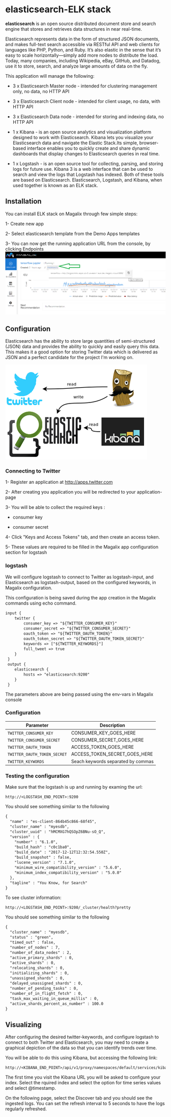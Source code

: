 # elasticsearch-ELK stack

**elasticsearch** is an open source distributed document store and search engine that stores and retrieves data structures in near real-time.

Elasticsearch represents data in the form of structured JSON documents, and makes full-text search accessible via RESTful API and web clients for languages like PHP, Python, and Ruby. It’s also elastic in the sense that it’s easy to scale horizontally—simply add more nodes to distribute the load. Today, many companies, including Wikipedia, eBay, GitHub, and Datadog, use it to store, search, and analyze large amounts of data on the fly.

This application will manage the following:

* 3 x Elasticsearch Master node - intended for clustering management only, no data, no HTTP API

* 3 x Elasticsearch Client node - intended for client usage, no data, with HTTP API

* 3 x Elasticsearch Data node - intended for storing and indexing data, no HTTP API

* 1 x Kibana - is an open source analytics and visualization platform designed to work with Elasticsearch. Kibana lets you visualize your Elasticsearch data and navigate the Elastic Stack.Its simple, browser-based interface enables you to quickly create and share dynamic dashboards that display changes to Elasticsearch queries in real time.

* 1 x Logstash - is an open source tool for collecting, parsing, and storing logs for future use. Kibana 3 is a web interface that can be used to search and view the logs that Logstash has indexed. Both of these tools are based on Elasticsearch. Elasticsearch, Logstash, and Kibana, when used together is known as an ELK stack.


## Installation

You can install ELK stack on Magalix through few simple steps:

1- Create new app

2- Select elasticsearch template from the Demo Apps templates

3- You can now get the running application URL from the console, by clicking Endpoints 
![Application Endpoints](../../docs/resources/mgx_endpoint.png "Application Endpoints")


## Configuration

Elasticsearch has the ability to store large quantities of semi-structured (JSON) data and provides the ability to quickly and easily query this data. This makes it a good option for storing Twitter data which is delivered as JSON and a perfect candidate for the project I'm working on.

![ELK](../../docs/resources/elasticsearch.png "ELK")


### Connecting to Twitter

1- Register an application at http://apps.twitter.com

2- After creating you application you will be redirected to your application-page

3- You will be able to collect the required keys : 

- consumer key 

- consumer secret 

4- Click "Keys and Access Tokens" tab, and then create an access token.

5- These values are required to be filled in the Magalix app configuration section for logstash

### logstash

We will configure logstash to connect to Twitter as logstash-input, and Elasticsearch as logstash-output, based on the configured keywords, in Magalix configuration.

This configuration is being saved during the app creation in the Magalix commands using echo command. 

```
input {
 	twitter {
 		consumer_key => "${TWITTER_CONSUMER_KEY}"
 		consumer_secret => "${TWITTER_CONSUMER_SECRET}"
 		oauth_token => "${TWITTER_OAUTH_TOKEN}"
 		oauth_token_secret => "${TWITTER_OAUTH_TOKEN_SECRET}"
 		keywords => ["${TWITTER_KEYWORDS}"] 
	    full_tweet => true
 	}
 }
 output {
 	elasticsearch {
 		hosts => "elasticsearch:9200"
 	}
 }
```

The parameters above are being passed using the env-vars in Magalix console

### Configuration

| Parameter                          | Description                        |
| ---------------------------------- | ---------------------------------- |
| `TWITTER_CONSUMER_KEY`             | CONSUMER_KEY_GOES_HERE             |
| `TWITTER_CONSUMER_SECRET`          | CONSUMER_SECRET_GOES_HERE          |
| `TWITTER_OAUTH_TOKEN`              | ACCESS_TOKEN_GOES_HERE             |
| `TWITTER_OAUTH_TOKEN_SECRET`       | ACCESS_TOKEN_SECRET_GOES_HERE      |
| `TWITTER_KEYWORDS`                 | Seach keywords separated by commas |

### Testing the configuration

Make sure that the logstash is up and running by examing the url:

```
http://<LOGSTASH_END_POINT>:9200
```

You should see something similar to the following

```
{
  "name" : "es-client-864b45c866-68f45",
  "cluster_name" : "myesdb",
  "cluster_uuid" : "hMCMXG7hQSOpZ6BNu-sO_Q",
  "version" : {
    "number" : "6.1.0",
    "build_hash" : "c0c1ba0",
    "build_date" : "2017-12-12T12:32:54.550Z",
    "build_snapshot" : false,
    "lucene_version" : "7.1.0",
    "minimum_wire_compatibility_version" : "5.6.0",
    "minimum_index_compatibility_version" : "5.0.0"
  },
  "tagline" : "You Know, for Search"
}
```

To see cluster information:

```
http://<LOGSTASH_END_POINT>:9200/_cluster/health?pretty
```
You should see something similar to the following

```
{
  "cluster_name" : "myesdb",
  "status" : "green",
  "timed_out" : false,
  "number_of_nodes" : 7,
  "number_of_data_nodes" : 2,
  "active_primary_shards" : 0,
  "active_shards" : 0,
  "relocating_shards" : 0,
  "initializing_shards" : 0,
  "unassigned_shards" : 0,
  "delayed_unassigned_shards" : 0,
  "number_of_pending_tasks" : 0,
  "number_of_in_flight_fetch" : 0,
  "task_max_waiting_in_queue_millis" : 0,
  "active_shards_percent_as_number" : 100.0
}
```



## Visualizing

After configuring the desired twitter-keywords, and configure logstash to connect to both Twitter and Elasticsearch, you may need to create a graphical depiction of the data so that you can identify trends over time.

You will be able to do this using Kibana, but accessing the following link:

```
http://<KIBANA_END_POINT>/api/v1/proxy/namespaces/default/services/kibana/proxy
```

The first time you visit the Kibana URL you will be asked to configure your index. Select the rquired index and select the option for time series values and select @timestamp.

On the following page, select the Discover tab and you should see the ingested logs. You can set the refresh interval to 5 seconds to have the logs regularly refreshed.